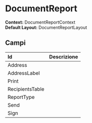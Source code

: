 # DocumentReport

**Context:** DocumentReportContext  
**Default Layout:** DocumentReportLayout

## Campi

| Id | Descrizione |
| :--- | :--- |
| Address |  |
| AddressLabel |  |
| Print |  |
| RecipientsTable |  |
| ReportType |  |
| Send |  |
| Sign |  |


